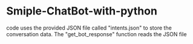 # Smiple-ChatBot-with-python
 code uses the provided JSON file called "intents.json" to store the conversation data. The "get_bot_response" function reads the JSON file
